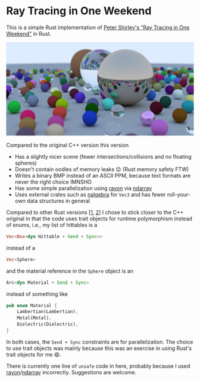 # Ray Tracing in One Weekend

This is a simple Rust implementation of [Peter Shirley's “Ray Tracing in One Weekend”](https://raytracing.github.io/books/RayTracingInOneWeekend.html) in Rust.

![Sample output image](output.jpg)

Compared to the original C++ version this version
- Has a slightly nicer scene (fewer intersections/collisions and no floating spheres)
- Doesn't contain oodles of memory leaks 😉 (Rust memory safety FTW)
- Writes a binary BMP instead of an ASCII PPM, because text formats are never the right choice IMNSHO
- Has some simple parallelization using [rayon](https://github.com/rayon-rs/rayon) via [ndarray](https://github.com/rust-ndarray/ndarray)
- Uses external crates such as [nalgebra](https://github.com/rustsim/nalgebra) for `Vec3` and has fewer roll-your-own data structures in general

Compared to other Rust versions [[1](https://github.com/Nelarius/weekend-raytracer-rust), [2](https://github.com/ranveeraggarwal/rust-raytracer)] I chose to stick closer to the C++ original in that the code uses trait objects for runtime polymorphism instead of enums, i.e., my list of hittables is a
```rust
Vec<Box<dyn Hittable + Send + Sync>>
```
instead of a
```rust
Vec<Sphere>
```
and the material reference in the `Sphere` object is an
```rust
Arc<dyn Material + Send + Sync>
```
instead of something like
```rust
pub enum Material {
	Lambertian(Lambertian),
	Metal(Metal),
	Dielectric(Dielectric),
}
```
In both cases, the `Send + Sync` constraints are for parallelization.
The choice to use trait objects was mainly because this was an exercise in using Rust's trait objects for me 😄.

There is currently one line of `unsafe` code in here, probably because I used [rayon](https://github.com/rayon-rs/rayon)/[ndarray](https://github.com/rust-ndarray/ndarray) incorrectly.
Suggestions are welcome.
